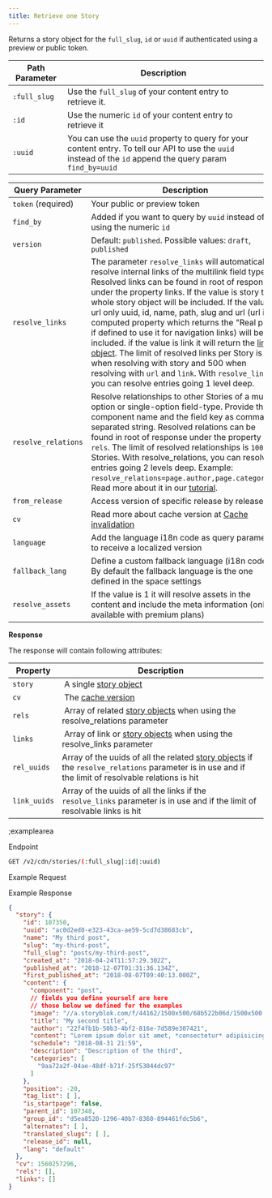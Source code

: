 ```yaml
---
title: Retrieve one Story
---
```


Returns a story object for the `full_slug`, `id` or `uuid` if authenticated using a preview or public token.

| Path Parameter           | Description          |
|---------------------|----------------------|
| `:full_slug`          | Use the `full_slug` of your content entry to retrieve it. |
| `:id`          | Use the numeric `id` of your content entry to retrieve it |
| `:uuid`               | You can use the `uuid` property to query for your content entry. To tell our API to use the `uuid` instead of the `id` append the query param `find_by=uuid` | 

| Query Parameter           | Description          |
|---------------------|----------------------|
| `token` (required) | Your public or preview token |
| `find_by` | Added if you want to query by `uuid` instead of using the numeric `id` | 
| `version` | Default: `published`. Possible values: `draft`, `published` |
| `resolve_links` | The parameter `resolve_links` will automatically resolve internal links of the multilink field type. Resolved links can be found in root of response under the property links. If the value is story the whole story object will be included. If the value is url only uuid, id, name, path, slug and url (url is a computed property which returns the "Real path" if defined to use it for navigation links) will be included. if the value is link it will return the [links object](https://www.storyblok.com/docs/api/content-delivery#core-resources/links/the-link-object). The limit of resolved links per Story is 50 when resolving with story and 500 when resolving with `url` and `link`. With `resolve_links`, you can resolve entries going 1 level deep. |
| `resolve_relations` | Resolve relationships to other Stories of a multi-option or single-option field-type. Provide the component name and the field key as comma separated string. Resolved relations can be found in root of response under the property `rels`. The limit of resolved relationships is `100` Stories. With resolve_relations, you can resolve entries going 2 levels deep. Example: `resolve_relations=page.author,page.categories`; Read more about it in our [tutorial](https://www.storyblok.com/tp/using-relationship-resolving-to-include-other-content-entries). |
| `from_release` | Access version of specific release by release id |
| `cv` | Read more about cache version at [Cache invalidation](#topics/cache-invalidation) |
| `language` | Add the language i18n code as query parameter to receive a localized version |
| `fallback_lang` | Define a custom fallback language (i18n code). By default the fallback language is the one defined in the space settings  |
| `resolve_assets` | If the value is 1 it will resolve assets in the content and include the meta information (only available with premium plans)  |
	
**Response**

The response will contain following attributes:

| Property         | Description          |
|------------------|----------------------|
| `story`          | A single [story object](#core-resources/stories/the-story-object) |
| `cv`             | The [cache version](#topics/cache-invalidation) |
| `rels`           | Array of related [story objects](#the-story-object) when using the resolve_relations parameter |
| `links`          | Array of link or [story objects](#the-story-object) when using the resolve_links parameter |
| `rel_uuids`      | Array of the uuids of all the related [story objects](#the-story-object) if the `resolve_relations` parameter is in use and if the limit of resolvable relations is hit |
| `link_uuids`     | Array of the uuids of all the links if the `resolve_links` parameter is in use and if the limit of resolvable links is hit |

;examplearea

Endpoint

```bash
GET /v2/cdn/stories/(:full_slug|:id|:uuid)
```

Example Request

<RequestExample url="https://api.storyblok.com/v2/cdn/stories/posts/my-third-post?token=ask9soUkv02QqbZgmZdeDAtt"></RequestExample>

Example Response 

```json
{
  "story": {
    "id": 107350,
    "uuid": "ac0d2ed0-e323-43ca-ae59-5cd7d38683cb",
    "name": "My third post",
    "slug": "my-third-post",
    "full_slug": "posts/my-third-post",
    "created_at": "2018-04-24T11:57:29.302Z",
    "published_at": "2018-12-07T01:31:36.134Z",
    "first_published_at": "2018-08-07T09:40:13.000Z",
    "content": {
      "component": "post",
      // fields you define yourself are here
      // those below we defined for the examples
      "image": "//a.storyblok.com/f/44162/1500x500/68b522b06d/1500x500.jpeg",
      "title": "My second title",
      "author": "22f4fb1b-50b3-4bf2-816e-7d589e307421",
      "content": "Lorem ipsum dolor sit amet, *consectetur* adipisicing elit, sed do eiusmod",
      "schedule": "2018-08-31 21:59",
      "description": "Description of the third",
      "categories": [
        "9aa72a2f-04ae-48df-b71f-25f53044dc97"
      ]
    },
    "position": -20,
    "tag_list": [ ],
    "is_startpage": false,
    "parent_id": 107348,
    "group_id": "d5ea8520-1296-40b7-8360-894461fdc5b6",
    "alternates": [ ],
    "translated_slugs": [ ],
    "release_id": null,
    "lang": "default"
  },
  "cv": 1560257296,
  "rels": [],
  "links": []
}
```
